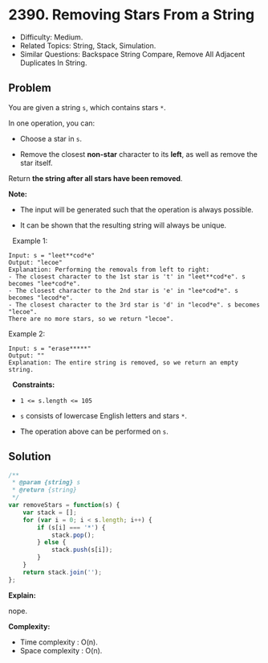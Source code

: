 # 2390. Removing Stars From a String

- Difficulty: Medium.
- Related Topics: String, Stack, Simulation.
- Similar Questions: Backspace String Compare, Remove All Adjacent Duplicates In String.

## Problem

You are given a string `s`, which contains stars `*`.

In one operation, you can:


	
- Choose a star in `s`.
	
- Remove the closest **non-star** character to its **left**, as well as remove the star itself.


Return **the string after **all** stars have been removed**.

**Note:**


	
- The input will be generated such that the operation is always possible.
	
- It can be shown that the resulting string will always be unique.


 
Example 1:

```
Input: s = "leet**cod*e"
Output: "lecoe"
Explanation: Performing the removals from left to right:
- The closest character to the 1st star is 't' in "leet**cod*e". s becomes "lee*cod*e".
- The closest character to the 2nd star is 'e' in "lee*cod*e". s becomes "lecod*e".
- The closest character to the 3rd star is 'd' in "lecod*e". s becomes "lecoe".
There are no more stars, so we return "lecoe".
```

Example 2:

```
Input: s = "erase*****"
Output: ""
Explanation: The entire string is removed, so we return an empty string.
```

 
**Constraints:**


	
- `1 <= s.length <= 105`
	
- `s` consists of lowercase English letters and stars `*`.
	
- The operation above can be performed on `s`.



## Solution

```javascript
/**
 * @param {string} s
 * @return {string}
 */
var removeStars = function(s) {
    var stack = [];
    for (var i = 0; i < s.length; i++) {
        if (s[i] === '*') {
            stack.pop();
        } else {
            stack.push(s[i]);
        }
    }
    return stack.join('');
};
```

**Explain:**

nope.

**Complexity:**

* Time complexity : O(n).
* Space complexity : O(n).

